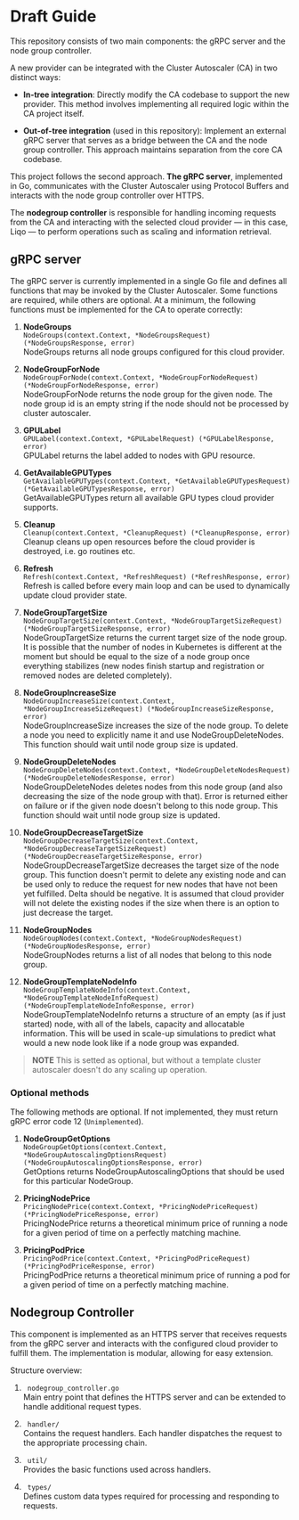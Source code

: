 # Draft Guide

This repository consists of two main components: the gRPC server and the node group controller.

A new provider can be integrated with the Cluster Autoscaler (CA) in two distinct ways:

-  **In-tree integration**: Directly modify the CA codebase to support the new provider. This method involves implementing all required logic within the CA project itself.

-  **Out-of-tree integration** (used in this repository): Implement an external gRPC server that serves as a bridge between the CA and the node group controller. This approach maintains separation from the core CA codebase.

This project follows the second approach. **The gRPC server**, implemented in Go, communicates with the Cluster Autoscaler using Protocol Buffers and interacts with the node group controller over HTTPS.

The **nodegroup controller** is responsible for handling incoming requests from the CA and interacting with the selected cloud provider — in this case, Liqo — to perform operations such as scaling and information retrieval.

## gRPC server

The gRPC server is currently implemented in a single Go file and defines all functions that may be invoked by the Cluster Autoscaler. Some functions are required, while others are optional. At a minimum, the following functions must be implemented for the CA to operate correctly:

1. **NodeGroups**  
`NodeGroups(context.Context, *NodeGroupsRequest) (*NodeGroupsResponse, error)`  
NodeGroups returns all node groups configured for this cloud provider.

2. **NodeGroupForNode**  
`NodeGroupForNode(context.Context, *NodeGroupForNodeRequest) (*NodeGroupForNodeResponse, error)`  
NodeGroupForNode returns the node group for the given node. The node group id is an empty string if the node should not be processed by cluster autoscaler.

3. **GPULabel**  
`GPULabel(context.Context, *GPULabelRequest) (*GPULabelResponse, error)`  
GPULabel returns the label added to nodes with GPU resource.

4. **GetAvailableGPUTypes**  
`GetAvailableGPUTypes(context.Context, *GetAvailableGPUTypesRequest) (*GetAvailableGPUTypesResponse, error)`  
GetAvailableGPUTypes return all available GPU types cloud provider supports.

5. **Cleanup**  
`Cleanup(context.Context, *CleanupRequest) (*CleanupResponse, error)`  
Cleanup cleans up open resources before the cloud provider is destroyed, i.e. go routines etc.

6. **Refresh**  
`Refresh(context.Context, *RefreshRequest) (*RefreshResponse, error)`  
Refresh is called before every main loop and can be used to dynamically update cloud provider state.

7. **NodeGroupTargetSize**  
`NodeGroupTargetSize(context.Context, *NodeGroupTargetSizeRequest) (*NodeGroupTargetSizeResponse, error)`  
NodeGroupTargetSize returns the current target size of the node group. It is possible that the number of nodes in Kubernetes is different at the moment but should be equal to the size of a node group once everything stabilizes (new nodes finish startup and registration or removed nodes are deleted completely).

8. **NodeGroupIncreaseSize**  
`NodeGroupIncreaseSize(context.Context, *NodeGroupIncreaseSizeRequest) (*NodeGroupIncreaseSizeResponse, error)`  
NodeGroupIncreaseSize increases the size of the node group. To delete a node you need to explicitly name it and use NodeGroupDeleteNodes. This function should wait until node group size is updated.

9. **NodeGroupDeleteNodes**  
`NodeGroupDeleteNodes(context.Context, *NodeGroupDeleteNodesRequest) (*NodeGroupDeleteNodesResponse, error)`  
NodeGroupDeleteNodes deletes nodes from this node group (and also decreasing the size of the node group with that). Error is returned either on failure or if the given node doesn't belong to this node group. This function should wait until node group size is updated.

10. **NodeGroupDecreaseTargetSize**  
`NodeGroupDecreaseTargetSize(context.Context, *NodeGroupDecreaseTargetSizeRequest) (*NodeGroupDecreaseTargetSizeResponse, error)`
NodeGroupDecreaseTargetSize decreases the target size of the node group. This function doesn't permit to delete any existing node and can be used only to reduce the request for new nodes that have not been yet fulfilled. Delta should be negative. It is assumed that cloud provider will not delete the existing nodes if the size when there is an option to just decrease the target.

11. **NodeGroupNodes**  
`NodeGroupNodes(context.Context, *NodeGroupNodesRequest) (*NodeGroupNodesResponse, error)`  
NodeGroupNodes returns a list of all nodes that belong to this node group.

12. **NodeGroupTemplateNodeInfo**  
`NodeGroupTemplateNodeInfo(context.Context, *NodeGroupTemplateNodeInfoRequest) (*NodeGroupTemplateNodeInfoResponse, error)`  
NodeGroupTemplateNodeInfo returns a structure of an empty (as if just started) node, with all of the labels, capacity and allocatable information. This will be used in scale-up simulations to predict what would a new node look like if a node group was expanded.  
>**NOTE** This is setted as optional, but without a template cluster autoscaler doesn't do any scaling up operation.

### Optional methods

The following methods are optional. If not implemented, they must return gRPC error code 12 (`Unimplemented`).

1. **NodeGroupGetOptions**  
`NodeGroupGetOptions(context.Context, *NodeGroupAutoscalingOptionsRequest) (*NodeGroupAutoscalingOptionsResponse, error)`   
GetOptions returns NodeGroupAutoscalingOptions that should be used for this particular NodeGroup.

2. **PricingNodePrice**  
`PricingNodePrice(context.Context, *PricingNodePriceRequest) (*PricingNodePriceResponse, error)`  
PricingNodePrice returns a theoretical minimum price of running a node for a given period of time on a perfectly matching machine.

3. **PricingPodPrice**  
`PricingPodPrice(context.Context, *PricingPodPriceRequest) (*PricingPodPriceResponse, error)`  
PricingPodPrice returns a theoretical minimum price of running a pod for a given period of time on a perfectly matching machine.

## Nodegroup Controller

This component is implemented as an HTTPS server that receives requests from the gRPC server and interacts with the configured cloud provider to fulfill them. The implementation is modular, allowing for easy extension.

Structure overview:

1. ` nodegroup_controller.go`   
Main entry point that defines the HTTPS server and can be extended to handle additional request types.

2. ` handler/`   
Contains the request handlers. Each handler dispatches the request to the appropriate processing chain.

3. ` util/`   
Provides the basic functions used across handlers.

4. ` types/`   
Defines custom data types required for processing and responding to requests.